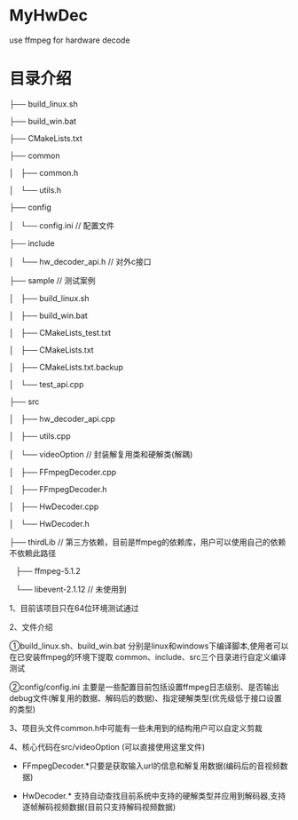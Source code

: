 # MyHwDec
 use ffmpeg for hardware decode
# 目录介绍
├── build_linux.sh

├── build_win.bat

├── CMakeLists.txt

├── common

│   ├── common.h

│   └── utils.h

├── config

│   └── config.ini               // 配置文件

├── include

│   └── hw_decoder_api.h         // 对外c接口

├── sample                       // 测试案例

│   ├── build_linux.sh

│   ├── build_win.bat

│   ├── CMakeLists_test.txt

│   ├── CMakeLists.txt

│   ├── CMakeLists.txt.backup

│   └── test_api.cpp

├── src

│   ├── hw_decoder_api.cpp

│   ├── utils.cpp

│   └── videoOption              // 封装解复用类和硬解类(解耦)

│       ├── FFmpegDecoder.cpp

│       ├── FFmpegDecoder.h

│       ├── HwDecoder.cpp

│       └── HwDecoder.h

├── thirdLib                     // 第三方依赖，目前是ffmpeg的依赖库，用户可以使用自己的依赖不依赖此路径

    ├── ffmpeg-5.1.2
    
    └── libevent-2.1.12          // 未使用到
    

1、目前该项目只在64位环境测试通过

2、文件介绍

   ①build_linux.sh、build_win.bat 分别是linux和windows下编译脚本,使用者可以在已安装ffmpeg的环境下提取
    common、include、src三个目录进行自定义编译测试

   ②config/config.ini 主要是一些配置目前包括设置ffmpeg日志级别、是否输出debug文件(解复用的数据、解码后的数据)、指定硬解类型(优先级低于接口设置的类型)
   
3、项目头文件common.h中可能有一些未用到的结构用户可以自定义剪裁

4、核心代码在src/videoOption (可以直接使用这里文件)

   - FFmpegDecoder.*只要是获取输入url的信息和解复用数据(编码后的音视频数据)
     
   - HwDecoder.* 支持自动查找目前系统中支持的硬解类型并应用到解码器,支持逐帧解码视频数据(目前只支持解码视频数据)
